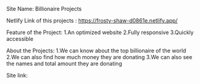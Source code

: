 Site Name: Billionaire Projects

Netlify Link of this projects : https://frosty-shaw-d0861e.netlify.app/

Feature of the Project:
1.An optimized website
2.Fully responsive
3.Quickly accessible 

About the Projects:
1.We can know about the top billionaire of the world
2.We can also find how much money they are donating
3.We can also see the names and total amount they are donating

Site link: 